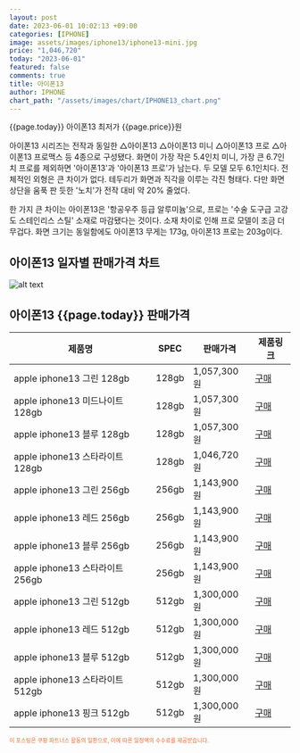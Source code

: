 ```yaml
---
layout: post
date: 2023-06-01 10:02:13 +09:00
categories: [IPHONE]
image: assets/images/iphone13/iphone13-mini.jpg
price: "1,046,720"
today: "2023-06-01"
featured: false
comments: true
title: 아이폰13
author: IPHONE
chart_path: "/assets/images/chart/IPHONE13_chart.png"
---
```


{{page.today}} 아이폰13 최저가 {{page.price}}원

아이폰13 시리즈는 전작과 동일한 △아이폰13 △아이폰13 미니 △아이폰13 프로 △아이폰13 프로맥스 등 4종으로 구성됐다. 
화면이 가장 작은 5.4인치 미니, 가장 큰 6.7인치 프로를 제외하면 '아이폰13'과 '아이폰13 프로'가 남는다. 두 모델 모두 6.1인치다.
전체적인 외형은 큰 차이가 없다. 테두리가 화면과 직각을 이루는 각진 형태다. 다만 화면 상단을 움푹 판 듯한 '노치'가 전작 대비 약 20% 줄었다.

한 가지 큰 차이는 아이폰13은 '항공우주 등급 알루미늄'으로, 프로는 '수술 도구급 고강도 스테인리스 스틸' 소재로 마감됐다는 것이다. 소재 차이로 인해 프로 모델이 조금 더 무겁다. 화면 크기는 동일함에도 아이폰13 무게는 173g, 아이폰13 프로는 203g이다.

## 아이폰13 일자별 판매가격 차트
![alt text]({{page.chart_path}} "아이폰13 판매가격 차트")

## 아이폰13 {{page.today}} 판매가격
<main>
<table id="rwd-table-large">
  <thead>
    <tr>
      <th>제품명</th>
      <th>SPEC</th>
      <th>판매가격</th>
      <th>제품링크</th>
    </tr>
  </thead>
  <tbody><tr onclick="window.open('https://link.coupang.com/a/SOUTm')">
        <td>apple iphone13 그린 128gb </td>
        <td>128gb</td>
        <td>1,057,300원</td>
        <td><a href='https://link.coupang.com/a/SOUTm' target='_blank'>구매</a></td>
        </tr><tr onclick="window.open('https://link.coupang.com/a/SOU2r')">
        <td>apple iphone13 미드나이트 128gb </td>
        <td>128gb</td>
        <td>1,057,300원</td>
        <td><a href='https://link.coupang.com/a/SOU2r' target='_blank'>구매</a></td>
        </tr><tr onclick="window.open('https://link.coupang.com/a/SOU6A')">
        <td>apple iphone13 블루 128gb </td>
        <td>128gb</td>
        <td>1,057,300원</td>
        <td><a href='https://link.coupang.com/a/SOU6A' target='_blank'>구매</a></td>
        </tr><tr onclick="window.open('https://link.coupang.com/a/SOU9z')">
        <td>apple iphone13 스타라이트 128gb </td>
        <td>128gb</td>
        <td>1,046,720원</td>
        <td><a href='https://link.coupang.com/a/SOU9z' target='_blank'>구매</a></td>
        </tr><tr onclick="window.open('https://link.coupang.com/a/SOVki')">
        <td>apple iphone13 그린 256gb </td>
        <td>256gb</td>
        <td>1,143,900원</td>
        <td><a href='https://link.coupang.com/a/SOVki' target='_blank'>구매</a></td>
        </tr><tr onclick="window.open('https://link.coupang.com/a/SOVnU')">
        <td>apple iphone13 레드 256gb </td>
        <td>256gb</td>
        <td>1,143,900원</td>
        <td><a href='https://link.coupang.com/a/SOVnU' target='_blank'>구매</a></td>
        </tr><tr onclick="window.open('https://link.coupang.com/a/SOVqc')">
        <td>apple iphone13 블루 256gb </td>
        <td>256gb</td>
        <td>1,143,900원</td>
        <td><a href='https://link.coupang.com/a/SOVqc' target='_blank'>구매</a></td>
        </tr><tr onclick="window.open('https://link.coupang.com/a/SOVsX')">
        <td>apple iphone13 스타라이트 256gb </td>
        <td>256gb</td>
        <td>1,143,900원</td>
        <td><a href='https://link.coupang.com/a/SOVsX' target='_blank'>구매</a></td>
        </tr><tr onclick="window.open('https://link.coupang.com/a/SOVvl')">
        <td>apple iphone13 그린 512gb </td>
        <td>512gb</td>
        <td>1,300,000원</td>
        <td><a href='https://link.coupang.com/a/SOVvl' target='_blank'>구매</a></td>
        </tr><tr onclick="window.open('https://link.coupang.com/a/SOVxV')">
        <td>apple iphone13 레드 512gb </td>
        <td>512gb</td>
        <td>1,300,000원</td>
        <td><a href='https://link.coupang.com/a/SOVxV' target='_blank'>구매</a></td>
        </tr><tr onclick="window.open('https://link.coupang.com/a/SOVAD')">
        <td>apple iphone13 블루 512gb </td>
        <td>512gb</td>
        <td>1,300,000원</td>
        <td><a href='https://link.coupang.com/a/SOVAD' target='_blank'>구매</a></td>
        </tr><tr onclick="window.open('https://link.coupang.com/a/SOVCL')">
        <td>apple iphone13 스타라이트 512gb </td>
        <td>512gb</td>
        <td>1,300,000원</td>
        <td><a href='https://link.coupang.com/a/SOVCL' target='_blank'>구매</a></td>
        </tr><tr onclick="window.open('https://link.coupang.com/a/SOVEZ')">
        <td>apple iphone13 핑크 512gb </td>
        <td>512gb</td>
        <td>1,300,000원</td>
        <td><a href='https://link.coupang.com/a/SOVEZ' target='_blank'>구매</a></td>
        </tr></tbody>
</table>

</main>
<div style="color:#e56a2c;font-size: 0.7em;" >
이 포스팅은 쿠팡 파트너스 활동의 일환으로, 이에 따른 일정액의 수수료를 제공받습니다.
</div>

